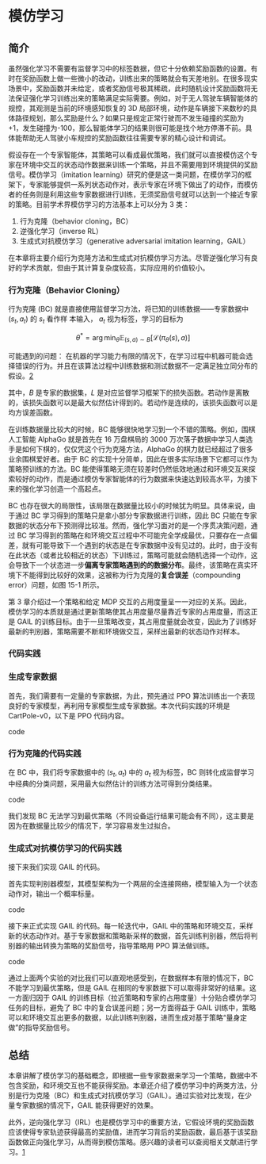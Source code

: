 

<!--
 * @version:
 * @Author:  StevenJokess（蔡舒起） https://github.com/StevenJokess
 * @Date: 2023-02-23 20:04:56
 * @LastEditors:  StevenJokess（蔡舒起） https://github.com/StevenJokess
 * @LastEditTime: 2023-03-08 21:50:33
 * @Description:
 * @Help me: 如有帮助，请赞助，失业3年了。![支付宝收款码](https://github.com/StevenJokess/d2rl/blob/master/img/%E6%94%B6.jpg)
 * @TODO::
 * @Reference:
-->
# 模仿学习

## 简介

虽然强化学习不需要有监督学习中的标签数据，但它十分依赖奖励函数的设置。有时在奖励函数上做一些微小的改动，训练出来的策略就会有天差地别。在很多现实场景中，奖励函数并未给定，或者奖励信号极其稀疏，此时随机设计奖励函数将无法保证强化学习训练出来的策略满足实际需要。例如，对于无人驾驶车辆智能体的规控，其观测是当前的环境感知恢复的 3D 局部环境，动作是车辆接下来数秒的具体路径规划，那么奖励是什么？如果只是规定正常行驶而不发生碰撞的奖励为+1，发生碰撞为-100，那么智能体学习的结果则很可能是找个地方停滞不前。具体能帮助无人驾驶小车规控的奖励函数往往需要专家的精心设计和调试。

假设存在一个专家智能体，其策略可以看成最优策略，我们就可以直接模仿这个专家在环境中交互的状态动作数据来训练一个策略，并且不需要用到环境提供的奖励信号。模仿学习（imitation learning）研究的便是这一类问题，在模仿学习的框架下，专家能够提供一系列状态动作对，表示专家在环境下做出了的动作，而模仿者的任务则是利用这些专家数据进行训练，无须奖励信号就可以达到一个接近专家的策略。目前学术界模仿学习的方法基本上可以分为 3 类：

1. 行为克隆（behavior cloning，BC）
1. 逆强化学习（inverse RL）
1. 生成式对抗模仿学习（generative adversarial imitation learning，GAIL）

在本章将主要介绍行为克隆方法和生成式对抗模仿学习方法。尽管逆强化学习有良好的学术贡献，但由于其计算复杂度较高，实际应用的价值较小。

### 行为克隆（Behavior Cloning）

行为克隆 $(\mathrm{BC})$ 就是直接使用监督学习方法，将已知的训练数据——专家数据中 $\left(s_t, a_t\right)$ 的 $s_t$ 看作样 本输入， $a_t$ 视为标签，学习的目标为

$$
\theta^*=\arg \min _\theta \mathbb{E}_{(s, a) \sim B}\left[\mathcal{L}\left(\pi_\theta(s), a\right)\right]
$$

可能遇到的问题： 在机器的学习能力有限的情况下，在学习过程中机器可能会选择错误的行为。并且在该算法过程中训练数据和测试数据不一定满足独立同分布的假设。[2]

其中，$B$ 是专家的数据集，$L$ 是对应监督学习框架下的损失函数。若动作是离散的，该损失函数可以是最大似然估计得到的。若动作是连续的，该损失函数可以是均方误差函数。

在训练数据量比较大的时候，BC 能够很快地学习到一个不错的策略。例如，围棋人工智能 AlphaGo 就是首先在 16 万盘棋局的 3000 万次落子数据中学习人类选手是如何下棋的，仅仅凭这个行为克隆方法，AlphaGo 的棋力就已经超过了很多业余围棋爱好者。由于 BC 的实现十分简单，因此在很多实际场景下它都可以作为策略预训练的方法。BC 能使得策略无须在较差时仍然低效地通过和环境交互来探索较好的动作，而是通过模仿专家智能体的行为数据来快速达到较高水平，为接下来的强化学习创造一个高起点。

BC 也存在很大的局限性，该局限在数据量比较小的时候犹为明显。具体来说，由于通过 BC 学习得到的策略只是拿小部分专家数据进行训练，因此 BC 只能在专家数据的状态分布下预测得比较准。然而，强化学习面对的是一个序贯决策问题，通过 BC 学习得到的策略在和环境交互过程中不可能完全学成最优，只要存在一点偏差，就有可能导致下一个遇到的状态是在专家数据中没有见过的。此时，由于没有在此状态（或者比较相近的状态）下训练过，策略可能就会随机选择一个动作，这会导致下一个状态进一步**偏离专家策略遇到的的数据分布**。最终，该策略在真实环境下不能得到比较好的效果，这被称为行为克隆的**复合误差**（compounding error）问题，如图 15-1 所示。

第 3 章介绍过一个策略和给定 MDP 交互的占用度量呈一一对应的关系。因此，模仿学习的本质就是通过更新策略使其占用度量尽量靠近专家的占用度量，而这正是 GAIL 的训练目标。由于一旦策略改变，其占用度量就会改变，因此为了训练好最新的判别器，策略需要不断和环境做交互，采样出最新的状态动作对样本。

### 代码实践

### 生成专家数据

首先，我们需要有一定量的专家数据，为此，预先通过 PPO 算法训练出一个表现良好的专家模型，再利用专家模型生成专家数据。本次代码实践的环境是 CartPole-v0，以下是 PPO 代码内容。

code

### 行为克隆的代码实践

在 BC 中，我们将专家数据中的 $(s_t, a_t)$ 中的 $a_t$ 视为标签，BC 则转化成监督学习中经典的分类问题，采用最大似然估计的训练方法可得到分类结果。

code


我们发现 BC 无法学习到最优策略（不同设备运行结果可能会有不同），这主要是因为在数据量比较少的情况下，学习容易发生过拟合。

### 生成式对抗模仿学习的代码实践

接下来我们实现 GAIL 的代码。

首先实现判别器模型，其模型架构为一个两层的全连接网络，模型输入为一个状态动作对，输出一个概率标量。

code

接下来正式实现 GAIL 的代码。每一轮迭代中，GAIL 中的策略和环境交互，采样新的状态动作对。基于专家数据和策略新采样的数据，首先训练判别器，然后将判别器的输出转换为策略的奖励信号，指导策略用 PPO 算法做训练。

code

通过上面两个实验的对比我们可以直观地感受到，在数据样本有限的情况下，BC 不能学习到最优策略，但是 GAIL 在相同的专家数据下可以取得非常好的结果。这一方面归因于 GAIL 的训练目标（拉近策略和专家的占用度量）十分贴合模仿学习任务的目标，避免了 BC 中的复合误差问题；另一方面得益于 GAIL 训练中，策略可以和环境交互出更多的数据，以此训练判别器，进而生成对基于策略“量身定做”的指导奖励信号。


## 总结

本章讲解了模仿学习的基础概念，即根据一些专家数据来学习一个策略，数据中不包含奖励，和环境交互也不能获得奖励。本章还介绍了模仿学习中的两类方法，分别是行为克隆（BC）和生成式对抗模仿学习（GAIL）。通过实验对比发现，在少量专家数据的情况下，GAIL 能获得更好的效果。

此外，逆向强化学习（IRL）也是模仿学习中的重要方法，它假设环境的奖励函数应该使得专家轨迹获得最高的奖励值，进而学习背后的奖励函数，最后基于该奖励函数做正向强化学习，从而得到模仿策略。感兴趣的读者可以查阅相关文献进行学习。[1]

[1]: https://hrl.boyuai.com/chapter/3/%E6%A8%A1%E4%BB%BF%E5%AD%A6%E4%B9%A0
[2]: https://www.zhihu.com/column/c_1159880158273544192
